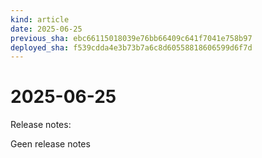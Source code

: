 ```yaml
---
kind: article
date: 2025-06-25
previous_sha: ebc66115018039e76bb66409c641f7041e758b97
deployed_sha: f539cdda4e3b73b7a6c8d60558818606599d6f7d
---
```


# 2025-06-25

Release notes:

Geen release notes
